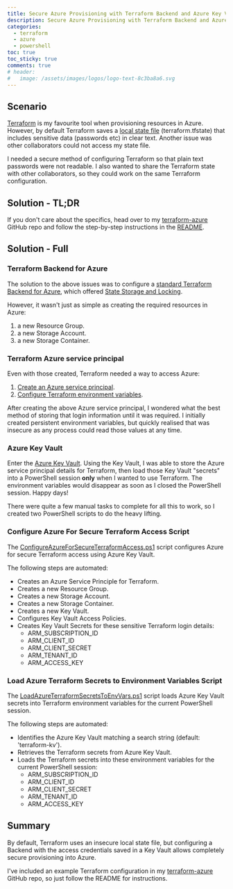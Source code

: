 ```yaml
---
title: Secure Azure Provisioning with Terraform Backend and Azure Key Vault
description: Secure Azure Provisioning with Terraform Backend and Azure Key Vault
categories: 
  - terraform
  - azure
  - powershell
toc: true
toc_sticky: true
comments: true
# header:
#   image: /assets/images/logos/logo-text-8c3ba8a6.svg
---
```


## Scenario

[Terraform](https://www.terraform.io/) is my favourite tool when provisioning resources in Azure. However, by
default Terraform saves a [local state file](https://www.terraform.io/docs/state/) (terraform.tfstate) that
includes sensitive data (passwords etc) in clear text. Another issue was other collaborators could not access my
state file.

I needed a secure method of configuring Terraform so that plain text passwords were not readable. I also wanted to
share the Terraform state with other collaborators, so they could work on the same Terraform configuration.

## Solution - TL;DR

If you don't care about the specifics, head over to my
[terraform-azure](https://github.com/adamrushuk/terraform-azure) GitHub repo and follow the step-by-step
instructions in the [README](https://github.com/adamrushuk/terraform-azure/blob/master/README.md).

## Solution - Full

### Terraform Backend for Azure

The solution to the above issues was to configure a
[standard Terraform Backend for Azure](https://www.terraform.io/docs/backends/types/azurerm.html), which offered
[State Storage and Locking](https://www.terraform.io/docs/backends/state.html).

However, it wasn't just as simple as creating the required resources in Azure:

1. a new Resource Group.
1. a new Storage Account.
1. a new Storage Container.

### Terraform Azure service principal

Even with those created, Terraform needed a way to access Azure:

1. [Create an Azure service principal](https://docs.microsoft.com/en-us/cli/azure/create-an-azure-service-principal-azure-cli).
1. [Configure Terraform environment variables](https://docs.microsoft.com/en-us/azure/virtual-machines/linux/terraform-install-configure#configure-terraform-environment-variables).

After creating the above Azure service principal, I wondered what the best method of storing that login information
until it was required. I initially created persistent environment variables, but quickly realised that was insecure
as any process could read those values at any time.

### Azure Key Vault

Enter the [Azure Key Vault](https://azure.microsoft.com/en-gb/services/key-vault/). Using the Key Vault, I was able
to store the Azure service principal details for Terraform, then load those Key Vault "secrets" into a PowerShell
session **only** when I wanted to use Terraform. The environment variables would disappear as soon as I closed
the PowerShell session. Happy days!

There were quite a few manual tasks to complete for all this to work, so I created two PowerShell scripts to do the
heavy lifting.

### Configure Azure For Secure Terraform Access Script

The [ConfigureAzureForSecureTerraformAccess.ps1](https://github.com/adamrushuk/terraform-azure/blob/master/scripts/ConfigureAzureForSecureTerraformAccess.ps1)
script configures Azure for secure Terraform access using Azure Key Vault.

The following steps are automated:

- Creates an Azure Service Principle for Terraform.
- Creates a new Resource Group.
- Creates a new Storage Account.
- Creates a new Storage Container.
- Creates a new Key Vault.
- Configures Key Vault Access Policies.
- Creates Key Vault Secrets for these sensitive Terraform login details:
    - ARM_SUBSCRIPTION_ID
    - ARM_CLIENT_ID
    - ARM_CLIENT_SECRET
    - ARM_TENANT_ID
    - ARM_ACCESS_KEY

### Load Azure Terraform Secrets to Environment Variables Script

The [LoadAzureTerraformSecretsToEnvVars.ps1](https://github.com/adamrushuk/terraform-azure/blob/master/scripts/LoadAzureTerraformSecretsToEnvVars.ps1)
script loads Azure Key Vault secrets into Terraform environment variables for the current PowerShell session.

The following steps are automated:

- Identifies the Azure Key Vault matching a search string (default: 'terraform-kv').
- Retrieves the Terraform secrets from Azure Key Vault.
- Loads the Terraform secrets into these environment variables for the current PowerShell session:
    - ARM_SUBSCRIPTION_ID
    - ARM_CLIENT_ID
    - ARM_CLIENT_SECRET
    - ARM_TENANT_ID
    - ARM_ACCESS_KEY

## Summary

By default, Terraform uses an insecure local state file, but configuring a Backend with the access credentials
saved in a Key Vault allows completely secure provisioning into Azure.

I've included an example Terraform configuration in my [terraform-azure](https://github.com/adamrushuk/terraform-azure)
GitHub repo, so just follow the README for instructions.
